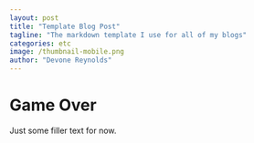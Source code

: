 ```yaml
---
layout: post
title: "Template Blog Post"
tagline: "The markdown template I use for all of my blogs"
categories: etc
image: /thumbnail-mobile.png
author: "Devone Reynolds"
---
```


# Game Over

Just some filler text for now.
